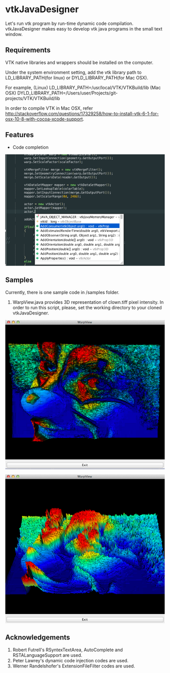 vtkJavaDesigner
===============

Let's run vtk program by run-time dynamic code compilation.
vtkJavaDesigner makes easy to develop vtk java programs in the small text window.

Requirements
---------------
VTK native libraries and wrappers should be installed on the computer.

Under the system environment setting, add the vtk library path to LD_LIBRARY_PATH(for linux) or DYLD_LIBRARY_PATH(for Mac OSX).

For example,
	(Linux) LD_LIBRARY_PATH=/usr/local/VTK/VTKBuild/lib
	(Mac OSX) DYLD_LIBRARY_PATH=/Users/user/Projects/git-projects/VTK/VTKBuild/lib
	
In order to compile VTK in Mac OSX, refer http://stackoverflow.com/questions/17329258/how-to-install-vtk-6-1-for-osx-10-8-with-cocoa-xcode-support.


Features
---------------
* Code completion

![CodeCompletionScreenshot](https://github.com/hkmoon/vtkJavaDesigner/blob/master/doc/CodeCompletion.png?raw=true)

Samples
---------------
Currently, there is one sample code in /samples folder. 

1. WarpView.java provides 3D representation of clown.tiff pixel intensity. In order to run this script, please, set the working directory to your cloned vtkJavaDesigner.

![WarpView1Screenshot](https://github.com/hkmoon/vtkJavaDesigner/blob/master/doc/WarpView1.png?raw=true)

![WarpView2Screenshot](https://github.com/hkmoon/vtkJavaDesigner/blob/master/doc/WarpView2.png?raw=true)


Acknowledgements
---------------
1. Robert Futrell's RSyntexTextArea, AutoComplete and RSTALanguageSupport are used.
1. Peter Lawrey's dynamic code injection codes are used.
1. Werner Randelshofer's ExtensionFileFilter codes are used.

